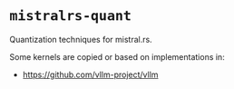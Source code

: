 # `mistralrs-quant`

Quantization techniques for mistral.rs.

Some kernels are copied or based on implementations in:
- https://github.com/vllm-project/vllm
